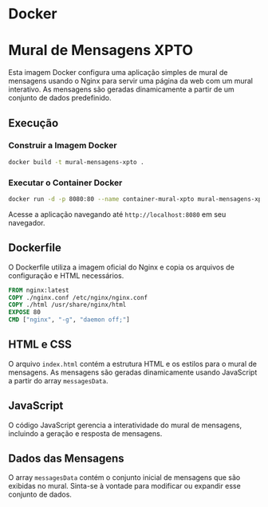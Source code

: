 # Docker

# Mural de Mensagens XPTO

Esta imagem Docker configura uma aplicação simples de mural de mensagens usando o Nginx para servir uma página da web com um mural interativo. As mensagens são geradas dinamicamente a partir de um conjunto de dados predefinido.

## Execução

### Construir a Imagem Docker

```bash
docker build -t mural-mensagens-xpto .
```

### Executar o Container Docker

```bash
docker run -d -p 8080:80 --name container-mural-xpto mural-mensagens-xpto
```

Acesse a aplicação navegando até `http://localhost:8080` em seu navegador.

## Dockerfile

O Dockerfile utiliza a imagem oficial do Nginx e copia os arquivos de configuração e HTML necessários.

```Dockerfile
FROM nginx:latest
COPY ./nginx.conf /etc/nginx/nginx.conf
COPY ./html /usr/share/nginx/html
EXPOSE 80
CMD ["nginx", "-g", "daemon off;"]
```

## HTML e CSS

O arquivo `index.html` contém a estrutura HTML e os estilos para o mural de mensagens. As mensagens são geradas dinamicamente usando JavaScript a partir do array `messagesData`.

## JavaScript

O código JavaScript gerencia a interatividade do mural de mensagens, incluindo a geração e resposta de mensagens.

## Dados das Mensagens

O array `messagesData` contém o conjunto inicial de mensagens que são exibidas no mural. Sinta-se à vontade para modificar ou expandir esse conjunto de dados.

